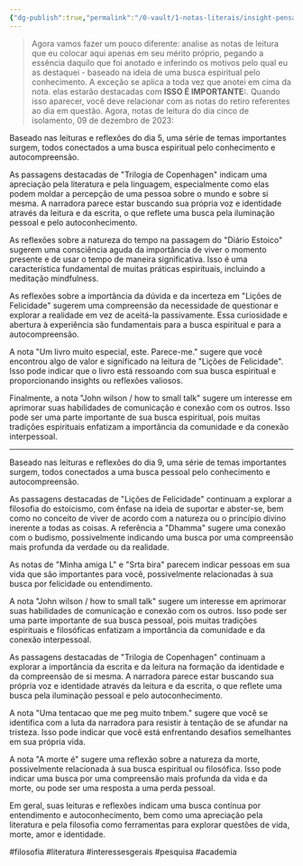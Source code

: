 ```yaml
---
{"dg-publish":true,"permalink":"/0-vault/1-notas-literais/insight-pensamento-e-meditacao/relacionando-leituras-com-notas-do-retiro-091223/","tags":["filosofia","literatura","interessesgerais","pesquisa","academia"],"dgHomeLink":true,"dgShowLocalGraph":true,"dgShowFileTree":true,"dgEnableSearch":true}
---
```


> Agora vamos fazer um pouco diferente:
analise as notas de leitura que eu colocar aqui apenas em seu mérito próprio, pegando a essência daquilo que foi anotado e inferindo os motivos pelo qual eu as destaquei - baseado na ideia de uma busca espiritual pelo conhecimento. A exceção se aplica a toda vez que anotei em cima da nota. elas estarão destacadas com **ISSO É IMPORTANTE:**. Quando isso aparecer, você deve relacionar com as notas do retiro referentes ao dia em questão. 
Agora, notas de leitura do dia cinco de isolamento, 09 de dezembro de 2023:

Baseado nas leituras e reflexões do dia 5, uma série de temas importantes surgem, todos conectados a uma busca espiritual pelo conhecimento e autocompreensão.

As passagens destacadas de "Trilogia de Copenhagen" indicam uma apreciação pela literatura e pela linguagem, especialmente como elas podem moldar a percepção de uma pessoa sobre o mundo e sobre si mesma. A narradora parece estar buscando sua própria voz e identidade através da leitura e da escrita, o que reflete uma busca pela iluminação pessoal e pelo autoconhecimento.

As reflexões sobre a natureza do tempo na passagem do "Diário Estoico" sugerem uma consciência aguda da importância de viver o momento presente e de usar o tempo de maneira significativa. Isso é uma característica fundamental de muitas práticas espirituais, incluindo a meditação mindfulness.

As reflexões sobre a importância da dúvida e da incerteza em "Lições de Felicidade" sugerem uma compreensão da necessidade de questionar e explorar a realidade em vez de aceitá-la passivamente. Essa curiosidade e abertura à experiência são fundamentais para a busca espiritual e para a autocompreensão.

A nota "Um livro muito especial, este. Parece-me." sugere que você encontrou algo de valor e significado na leitura de "Lições de Felicidade". Isso pode indicar que o livro está ressoando com sua busca espiritual e proporcionando insights ou reflexões valiosos.

Finalmente, a nota "John wilson / how to small talk" sugere um interesse em aprimorar suas habilidades de comunicação e conexão com os outros. Isso pode ser uma parte importante de sua busca espiritual, pois muitas tradições espirituais enfatizam a importância da comunidade e da conexão interpessoal.

---

Baseado nas leituras e reflexões do dia 9, uma série de temas importantes surgem, todos conectados a uma busca pessoal pelo conhecimento e autocompreensão.

As passagens destacadas de "Lições de Felicidade" continuam a explorar a filosofia do estoicismo, com ênfase na ideia de suportar e abster-se, bem como no conceito de viver de acordo com a natureza ou o princípio divino inerente a todas as coisas. A referência a "Dhamma" sugere uma conexão com o budismo, possivelmente indicando uma busca por uma compreensão mais profunda da verdade ou da realidade.

As notas de "Minha amiga L" e "Srta bira" parecem indicar pessoas em sua vida que são importantes para você, possivelmente relacionadas à sua busca por felicidade ou entendimento.

A nota "John wilson / how to small talk" sugere um interesse em aprimorar suas habilidades de comunicação e conexão com os outros. Isso pode ser uma parte importante de sua busca pessoal, pois muitas tradições espirituais e filosóficas enfatizam a importância da comunidade e da conexão interpessoal.

As passagens destacadas de "Trilogia de Copenhagen" continuam a explorar a importância da escrita e da leitura na formação da identidade e da compreensão de si mesma. A narradora parece estar buscando sua própria voz e identidade através da leitura e da escrita, o que reflete uma busca pela iluminação pessoal e pelo autoconhecimento.

A nota "Uma tentacao que me peg muito tnbem." sugere que você se identifica com a luta da narradora para resistir à tentação de se afundar na tristeza. Isso pode indicar que você está enfrentando desafios semelhantes em sua própria vida.

A nota "A morte é" sugere uma reflexão sobre a natureza da morte, possivelmente relacionada à sua busca espiritual ou filosófica. Isso pode indicar uma busca por uma compreensão mais profunda da vida e da morte, ou pode ser uma resposta a uma perda pessoal.

Em geral, suas leituras e reflexões indicam uma busca contínua por entendimento e autoconhecimento, bem como uma apreciação pela literatura e pela filosofia como ferramentas para explorar questões de vida, morte, amor e identidade.

#filosofia
#literatura
#interessesgerais
#pesquisa
#academia
